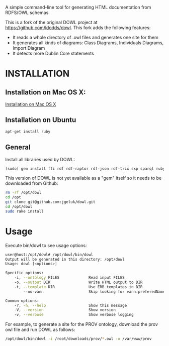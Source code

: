A simple command-line tool for generating HTML documentation from RDFS/OWL schemas.

This is a fork of the original DOWL project at https://github.com/ldodds/dowl.
This fork adds the following features:

  - It reads a whole directory of .owl files and generates one site for them
  - It generates all kinds of diagrams: Class Diagrams, Individuals Diagrams, Import Diagram
  - It detects more Dublin Core statements

# INSTALLATION

## Installation on Mac OS X:

[Installation on Mac OS X](INSTALL-MACOSX.md)

## Installation on Ubuntu

```bash
apt-get install ruby
```

## General

Install all libraries used by DOWL:

```bash
[sudo] gem install ffi rdf rdf-raptor rdf-json rdf-trix sxp sparql ruby-graphviz
```

This version of DOWL is not yet available as a "gem" itself so it needs to be downloaded from Github:

```bash
rm -rf /opt/dowl
cd /opt
git clone git@github.com:jgeluk/dowl.git
cd /opt/dowl
sudo rake install
```

# Usage

Execute bin/dowl to see usage options:

```bash
user@host:/opt/dowl# /opt/dowl/bin/dowl 
Output will be generated in this directory: /opt/dowl
Usage: dowl [<options>]

Specific options:
    -i, --ontology FILES             Read input FILES
    -o, --output DIR                 Write HTML output to DIR
    -t, --template DIR               Use ERB templates in DIR
        --no-vann                    Skip looking for vann:preferedNamespacePrefix

Common options:
    -?, -h, --help                   Show this message
    -V, --version                    Show version
    -v, --verbose                    Show verbose logging
```

For example, to generate a site for the PROV ontology,
download the prov owl file and run DOWL as follows:

```bash
/opt/dowl/bin/dowl -i /root/downloads/prov/*.owl -o /var/www/prov
```


